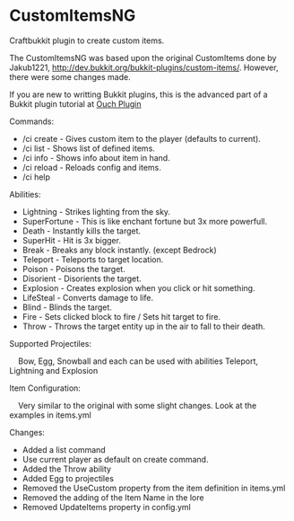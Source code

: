 CustomItemsNG
=============

Craftbukkit plugin to create custom items.


The CustomItemsNG was based upon the original CustomItems done by Jakub1221,
http://dev.bukkit.org/bukkit-plugins/custom-items/.  However, there were
some changes made.

If you are new to writting Bukkit plugins, this is the advanced part of a Bukkit plugin tutorial at [Ouch Plugin](http://www.lopakalogic.com/articles/minecraft-articles/minecraft-bukkit-plugins/)

Commands: 
- /ci create <item name> <player> - Gives custom item to the player
                                (defaults to current).
- /ci list                       -  Shows list of defined items.
- /ci info                       -  Shows info about item in hand.
- /ci reload                     -  Reloads config and items.
- /ci help

Abilities: 
- Lightning - Strikes lighting from the sky.
- SuperFortune - This is like enchant fortune but 3x more powerfull.
- Death - Instantly kills the target.
- SuperHit - Hit is 3x bigger.
- Break - Breaks any block instantly. (except Bedrock)
- Teleport - Teleports to target location.
- Poison - Poisons the target.
- Disorient - Disorients the target.
- Explosion - Creates explosion when you click or hit something.
- LifeSteal - Converts damage to life.
- Blind - Blinds the target.
- Fire - Sets clicked block to fire / Sets hit target to fire.
- Throw - Throws the target entity up in the air to fall to their death.

Supported Projectiles: 

&nbsp;&nbsp;&nbsp;&nbsp;Bow, Egg, Snowball
and each can be used with abilities Teleport, Lightning and Explosion

Item Configuration:

&nbsp;&nbsp;&nbsp;&nbsp;Very similar to the original with some slight changes.  Look at the examples in items.yml

Changes:
- Added a list command
- Use current player as default on create command.
- Added the Throw ability
- Added Egg to projectiles
- Removed the UseCustom property from the item definition in items.yml 
- Removed the adding of the Item Name in the lore
- Removed UpdateItems property in config.yml 

